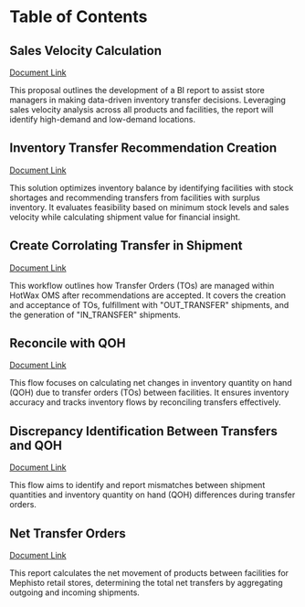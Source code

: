 # Table of Contents

## Sales Velocity Calculation

[Document Link](https://github.com/hotwax/oms-documentation/blob/94a76904f4ffd56f480a93f993a9bbf7a7fe300f/mephisto/Requirements/Transfer_Order_Flows/Transfer_Recom/sales_velocity_calc.md)

This proposal outlines the development of a BI report to assist store managers in making data-driven inventory transfer decisions. Leveraging sales velocity analysis across all products and facilities, the report will identify high-demand and low-demand locations. 

## Inventory Transfer Recommendation Creation

[Document Link](https://github.com/hotwax/oms-documentation/blob/94a76904f4ffd56f480a93f993a9bbf7a7fe300f/mephisto/Requirements/Transfer_Order_Flows/Transfer_Recom/Inven_Trans_Rec_Create.md) 

This solution optimizes inventory balance by identifying facilities with stock shortages and recommending transfers from facilities with surplus inventory. It evaluates feasibility based on minimum stock levels and sales velocity while calculating shipment value for financial insight.

## Create Corrolating Transfer in Shipment

[Document Link](https://github.com/hotwax/oms-documentation/blob/94a76904f4ffd56f480a93f993a9bbf7a7fe300f/mephisto/Requirements/Transfer_Order_Flows/Create_Corr_Transfer_In_Ship.md)

This workflow outlines how Transfer Orders (TOs) are managed within HotWax OMS after recommendations are accepted. It covers the creation and acceptance of TOs, fulfillment with "OUT_TRANSFER" shipments, and the generation of "IN_TRANSFER" shipments.

## Reconcile with QOH

[Document Link](https://github.com/hotwax/oms-documentation/blob/94a76904f4ffd56f480a93f993a9bbf7a7fe300f/mephisto/Requirements/Transfer_Order_Flows/Net_Trans_Orders/Reconcil_With_QOH.md)

This flow focuses on calculating net changes in inventory quantity on hand (QOH) due to transfer orders (TOs) between facilities. It ensures inventory accuracy and tracks inventory flows by reconciling transfers effectively.

## Discrepancy Identification Between Transfers and QOH

[Document Link](https://github.com/hotwax/oms-documentation/blob/94a76904f4ffd56f480a93f993a9bbf7a7fe300f/mephisto/Requirements/Transfer_Order_Flows/Net_Trans_Orders/Discrep_ID_BW_Trans_QOH.md)

This flow aims to identify and report mismatches between shipment quantities and inventory quantity on hand (QOH) differences during transfer orders.

## Net Transfer Orders

[Document Link](https://github.com/hotwax/oms-documentation/blob/94a76904f4ffd56f480a93f993a9bbf7a7fe300f/mephisto/Requirements/Transfer_Order_Flows/Net_Trans_Orders/Net_Transfer_Orders.md)

This report calculates the net movement of products between facilities for Mephisto retail stores, determining the total net transfers by aggregating outgoing and incoming shipments. 